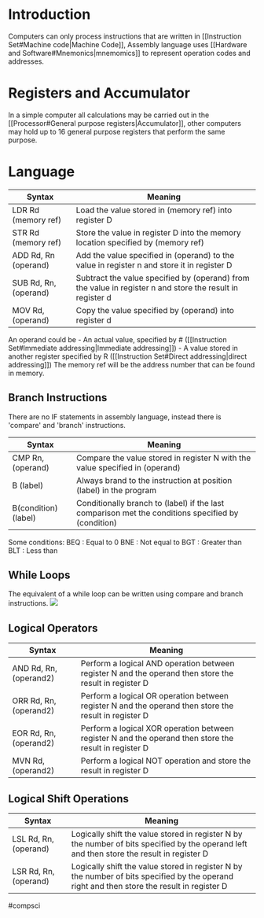 # Introduction

Computers can only process instructions that are written in [[Instruction Set#Machine code|Machine Code]], Assembly language uses [[Hardware and Software#Mnemonics|mnemomics]] to represent operation codes and addresses.

# Registers and Accumulator

In a simple computer all calculations may be carried out in the [[Processor#General purpose registers|Accumulator]], other computers may hold up to 16 general purpose registers that perform the same purpose.

# Language

| Syntax                | Meaning                                                                                                   |
| --------------------- | --------------------------------------------------------------------------------------------------------- |
| LDR Rd (memory ref)   | Load the value stored in (memory ref) into register D                                                     |
| STR Rd (memory ref)   | Store the value in register D into the memory location specified by (memory ref)                          |
| ADD Rd, Rn (operand)  | Add the value specified in (operand) to the value in register n and store it in register D                |
| SUB Rd, Rn, (operand) | Subtract the value specified by (operand) from the value in register n and store the result in register d |
| MOV Rd, (operand)     | Copy the value specified by (operand) into register d                                                     |

An operand could be
	- An actual value, specified by # ([[Instruction Set#Immediate addressing|Immediate addressing]])
	-  A value stored in another register specified by R ([[Instruction Set#Direct addressing|direct addressing]])
The memory ref will be the address number that can be found in memory.

## Branch Instructions

There are no IF statements in assembly language, instead there is 'compare' and 'branch' instructions.

| Syntax                  | Meaning                                                                                            |
| ----------------------- | -------------------------------------------------------------------------------------------------- |
| CMP Rn, (operand)       | Compare the value stored in register N with the value specified in (operand)                       |
| B (label)               | Always brand to the instruction at position (label) in the program                                 |
| B(condition)  (label) | Conditionally branch to (label) if the last comparison met the conditions specified by (condition) |

Some conditions:
	BEQ : Equal to 0
	BNE : Not equal to
	BGT : Greater than
	BLT  : Less than

## While Loops

The equivalent of a while loop can be written using compare and branch instructions.
![](https://i.imgur.com/0nuLPiM.png)

## Logical Operators

| Syntax                 | Meaning                                                                                                |
| ---------------------- | ------------------------------------------------------------------------------------------------------ |
| AND Rd, Rn, (operand2) | Perform a logical AND operation between register N and the operand then store the result in register D |
| ORR Rd, Rn, (operand2) | Perform a logical OR operation between register N and the operand then store the result in register D  |
| EOR Rd, Rn, (operand2) | Perform a logical XOR operation between register N and the operand then store the result in register D |
| MVN Rd, (operand2)     | Perform a logical NOT operation and store the result in register D|

## Logical Shift Operations

| Syntax                | Meaning                                                                                                                                     |
| --------------------- | ------------------------------------------------------------------------------------------------------------------------------------------- |
| LSL Rd, Rn, (operand) | Logically shift the value stored in register N by the number of bits specified by the operand left and then store the result in register D  |
| LSR Rd, Rn, (operand) | Logically shift the value stored in register N by the number of bits specified by the operand right and then store the result in register D |

#compsci